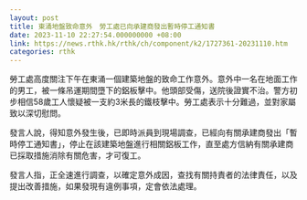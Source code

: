 ```yaml
---
layout: post
title: 東涌地盤致命意外　勞工處已向承建商發出暫時停工通知書
date: 2023-11-10 22:27:54.000000000 +08:00
link: https://news.rthk.hk/rthk/ch/component/k2/1727361-20231110.htm
categories: rthk
---
```


勞工處高度關注下午在東涌一個建築地盤的致命工作意外。意外中一名在地面工作的男工，被一條吊運期間墮下的鋁板擊中。他頭部受傷，送院後證實不治。警方初步相信58歲工人懷疑被一支約3米長的鐵枝擊中。勞工處表示十分難過，並對家屬致以深切慰問。

發言人說，得知意外發生後，已即時派員到現場調查，已經向有關承建商發出「暫時停工通知書」，停止在該建築地盤進行相關鋁板工作，直至處方信納有關承建商已採取措施消除有關危害，才可復工。

發言人指，正全速進行調查，以確定意外成因，查找有關持責者的法律責任，以及提出改善措施，如果發現有違例事項，定會依法處理。
